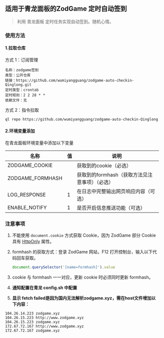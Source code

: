## 适用于青龙面板的ZodGame 定时自动签到

> 利用 青龙面板 定时任务实现自动签到。随机心情。

### 使用方法

 #### 1.拉取仓库

方式 1：订阅管理

```text
名称：zodgame签到
类型：公开仓库
链接：https://github.com/wumiyangguang/zodgame-auto-checkin-Qinglong.git
定时类型：crontab
定时规则：2 2 28 * *
依赖文件：无
```

方式 2：指令拉取

```sh
ql repo https://github.com/wumiyangguang/zodgame-auto-checkin-Qinglong.git "" ""
 ```

#### 2.环境变量添加

在青龙面板环境变量中添加以下变量

| 名称                          | 值                | 说明         |
|-----------------------------|------------------|------------------|
| ZODGAME_COOKIE              |                  |获取到的cookie（必选） |
| ZODGAME_FORMHASH            |                  |获取到的formhash（获取方法见注意事项）（必选）|
| LOG_RESPONSE                |        1      |在日志中完整输出网页响应内容（可选）|
| ENABLE_NOTIFY               |        1      |是否开启信息推送功能（可选）|

### 注意事项

1. 不能使用 `document.cookie` 方式获取 Cookie，因为 ZodGame 部分 Cookie 具有 [HttpOnly](https://developer.mozilla.org/zh-CN/docs/Web/HTTP/Guides/Cookies#%E9%99%90%E5%88%B6%E8%AE%BF%E9%97%AE_cookie) 属性。

2. formhash 的获取方式：登录 ZodGame 网站，F12 打开控制台，输入以下代码回车获取。

   ```Javascript
   document.querySelector('[name=formhash]').value
   ```

3. cookie 与 formhash 一一对应，更新 cookie 时必须同时更新 formhash。

4. **通知配置在青龙 config.sh 中配置**
5. **显示 fetch failed是因为国内无法解析zodgame.xyz，需在host文件增加以下内容：**

```104.26.14.223 http://www.zodgame.xyz
104.26.14.223 zodgame.xyz
104.26.15.223 http://www.zodgame.xyz
104.26.15.223 zodgame.xyz
172.67.72.167 http://www.zodgame.xyz
172.67.72.167 zodgame.xyz
```
